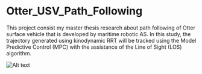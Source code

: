 # Otter_USV_Path_Following

This project consist my master thesis research about path following of Otter surface vehicle that is developed by maritime robotic AS. In this study, the trajectory generated using kinodynamic RRT will be tracked using the Model Predictive Control (MPC) with the assistance of the Line of Sight (LOS) algorithm. 

![Alt text](relative%20path/to//home/ferhan/CALISMALAR/TEZ/tezresimleri?raw=true "Title")

